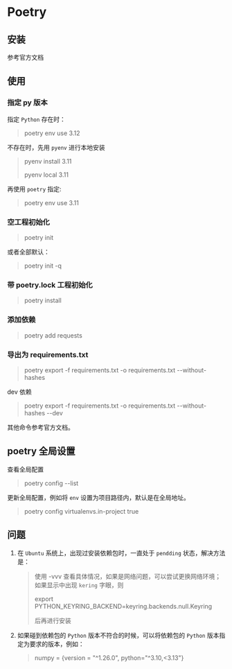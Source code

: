# Poetry

## 安装

参考官方文档

## 使用

### 指定 py 版本

指定 `Python` 存在时：

> poetry env use 3.12
>

不存在时，先用 `pyenv` 进行本地安装

> pyenv install 3.11
>
> pyenv local 3.11
>

再使用 `poetry` 指定:
>
> poetry env use 3.11

### 空工程初始化

> poetry init
>

或者全部默认：

> poetry init -q

### 带 poetry.lock 工程初始化

> poetry install
>

### 添加依赖

> poetry add requests
>

### 导出为 requirements.txt

> poetry export -f requirements.txt -o requirements.txt --without-hashes
>

dev 依赖

> poetry export -f requirements.txt -o requirements.txt --without-hashes --dev
>

其他命令参考官方文档。

## poetry 全局设置

查看全局配置

> poetry config --list
>

更新全局配置，例如将 `env` 设置为项目路径内，默认是在全局地址。

> poetry config virtualenvs.in-project true
>

## 问题

1. 在 `Ubuntu` 系统上，出现过安装依赖包时，一直处于 `pendding` 状态，解决方法是：
   > 使用 -vvv 查看具体情况，如果是网络问题，可以尝试更换网络环境；如果显示中出现 `kering` 字眼，则
   >
   > export PYTHON_KEYRING_BACKEND=keyring.backends.null.Keyring
   >
   > 后再进行安装

2. 如果碰到依赖包的 `Python` 版本不符合的时候，可以将依赖包的 `Python` 版本指定为要求的版本，例如：
   > numpy = {version = "^1.26.0", python="^3.10,<3.13"}